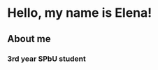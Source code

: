 <div id="header" align="left">
  <h1> Hello, my name is Elena! </h1>
</div>


## About me
  <h3> 3rd year SPbU student </h3>
